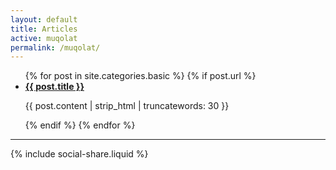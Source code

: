 ```yaml
---
layout: default
title: Articles
active: muqolat
permalink: /muqolat/
---
```


<article class="post">
<ul class="posts">
  {% for post in site.categories.basic %}
    {% if post.url %}
    <li>
     <a href="{{ post.url }}"><b>{{ post.title }}</b></a>
     <p>{{ post.content | strip_html | truncatewords: 30 }}</p>
    </li>
    {% endif %}
  {% endfor %}
</ul>
  <hr/>{% include social-share.liquid %}
</article>
